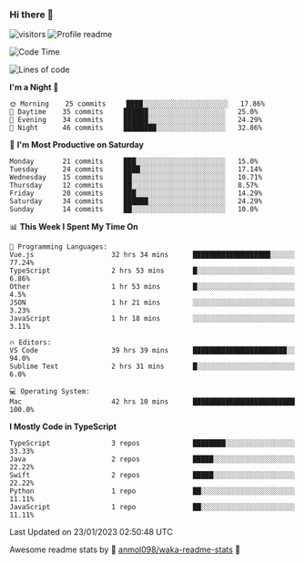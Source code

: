 ### Hi there 👋  
![visitors](https://visitor-badge.laobi.icu/badge?page_id=leverglowh) ![Profile readme](https://github.com/leverglowh/leverglowh/workflows/Profile%20readme/badge.svg?branch=master)

<!--START_SECTION:waka-->
![Code Time](http://img.shields.io/badge/Code%20Time-1%2C704%20hrs%2043%20mins-blue)

![Lines of code](https://img.shields.io/badge/From%20Hello%20World%20I%27ve%20Written-18%20Thousand%20lines%20of%20code-blue)

**I'm a Night 🦉** 

```text
🌞 Morning    25 commits     ████░░░░░░░░░░░░░░░░░░░░░   17.86% 
🌆 Daytime    35 commits     ██████░░░░░░░░░░░░░░░░░░░   25.0% 
🌃 Evening    34 commits     ██████░░░░░░░░░░░░░░░░░░░   24.29% 
🌙 Night      46 commits     ████████░░░░░░░░░░░░░░░░░   32.86%

```
📅 **I'm Most Productive on Saturday** 

```text
Monday       21 commits     ███░░░░░░░░░░░░░░░░░░░░░░   15.0% 
Tuesday      24 commits     ████░░░░░░░░░░░░░░░░░░░░░   17.14% 
Wednesday    15 commits     ██░░░░░░░░░░░░░░░░░░░░░░░   10.71% 
Thursday     12 commits     ██░░░░░░░░░░░░░░░░░░░░░░░   8.57% 
Friday       20 commits     ███░░░░░░░░░░░░░░░░░░░░░░   14.29% 
Saturday     34 commits     ██████░░░░░░░░░░░░░░░░░░░   24.29% 
Sunday       14 commits     ██░░░░░░░░░░░░░░░░░░░░░░░   10.0%

```


📊 **This Week I Spent My Time On** 

```text
💬 Programming Languages: 
Vue.js                   32 hrs 34 mins      ███████████████████░░░░░░   77.24% 
TypeScript               2 hrs 53 mins       █░░░░░░░░░░░░░░░░░░░░░░░░   6.86% 
Other                    1 hr 53 mins        █░░░░░░░░░░░░░░░░░░░░░░░░   4.5% 
JSON                     1 hr 21 mins        ░░░░░░░░░░░░░░░░░░░░░░░░░   3.23% 
JavaScript               1 hr 18 mins        ░░░░░░░░░░░░░░░░░░░░░░░░░   3.11%

🔥 Editors: 
VS Code                  39 hrs 39 mins      ███████████████████████░░   94.0% 
Sublime Text             2 hrs 31 mins       █░░░░░░░░░░░░░░░░░░░░░░░░   6.0%

💻 Operating System: 
Mac                      42 hrs 10 mins      █████████████████████████   100.0%

```

**I Mostly Code in TypeScript** 

```text
TypeScript               3 repos             ████████░░░░░░░░░░░░░░░░░   33.33% 
Java                     2 repos             █████░░░░░░░░░░░░░░░░░░░░   22.22% 
Swift                    2 repos             █████░░░░░░░░░░░░░░░░░░░░   22.22% 
Python                   1 repo              ██░░░░░░░░░░░░░░░░░░░░░░░   11.11% 
JavaScript               1 repo              ██░░░░░░░░░░░░░░░░░░░░░░░   11.11%

```



 Last Updated on 23/01/2023 02:50:48 UTC
<!--END_SECTION:waka-->


Awesome readme stats by :star2: [anmol098/waka-readme-stats](https://github.com/anmol098/waka-readme-stats) :star2:
